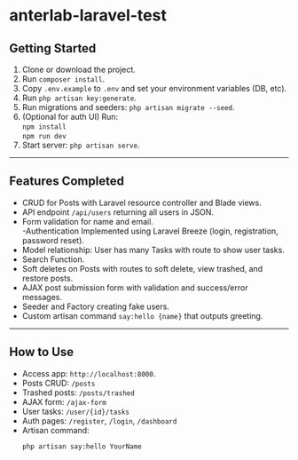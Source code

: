 # anterlab-laravel-test

## Getting Started

1. Clone or download the project.  
2. Run `composer install`.  
3. Copy `.env.example` to `.env` and set your environment variables (DB, etc).  
4. Run `php artisan key:generate`.  
5. Run migrations and seeders: `php artisan migrate --seed`.  
6. (Optional for auth UI) Run:  
   `npm install`  
   `npm run dev`
7. Start server: `php artisan serve`.

---

## Features Completed

- CRUD for Posts with Laravel resource controller and Blade views.  
- API endpoint `/api/users` returning all users in JSON.  
- Form validation for name and email.  
-Authentication Implemented using Laravel Breeze (login, registration, password reset).
- Model relationship: User has many Tasks with route to show user tasks.
- Search Function.
- Soft deletes on Posts with routes to soft delete, view trashed, and restore posts.  
- AJAX post submission form with validation and success/error messages.  
- Seeder and Factory creating  fake users.  
- Custom artisan command `say:hello {name}` that outputs greeting.

---

## How to Use

- Access app: `http://localhost:8000`.  
- Posts CRUD: `/posts`  
- Trashed posts: `/posts/trashed`  
- AJAX form: `/ajax-form`  
- User tasks: `/user/{id}/tasks` 
- Auth pages: `/register`, `/login`, `/dashboard`   
- Artisan command:  
  ```bash
  php artisan say:hello YourName
